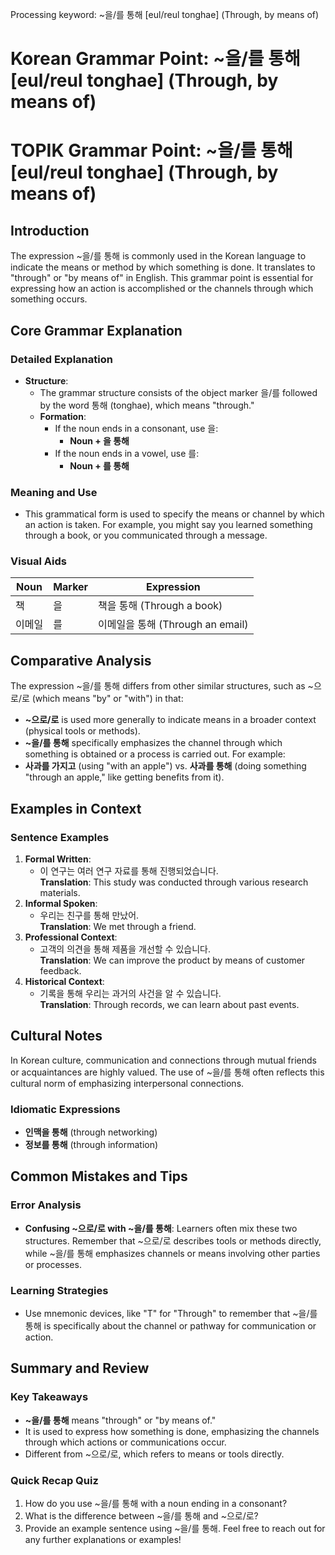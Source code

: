 Processing keyword: ~을/를 통해 [eul/reul tonghae] (Through, by means of)
# Korean Grammar Point: ~을/를 통해 [eul/reul tonghae] (Through, by means of)
# TOPIK Grammar Point: ~을/를 통해 [eul/reul tonghae] (Through, by means of)
## Introduction
The expression ~을/를 통해 is commonly used in the Korean language to indicate the means or method by which something is done. It translates to "through" or "by means of" in English. This grammar point is essential for expressing how an action is accomplished or the channels through which something occurs. 
## Core Grammar Explanation
### Detailed Explanation
- **Structure**: 
  - The grammar structure consists of the object marker 을/를 followed by the word 통해 (tonghae), which means "through."
  - **Formation**: 
    - If the noun ends in a consonant, use 을: 
      - **Noun + 을 통해**
    - If the noun ends in a vowel, use 를:
      - **Noun + 를 통해**
### Meaning and Use
- This grammatical form is used to specify the means or channel by which an action is taken. For example, you might say you learned something through a book, or you communicated through a message.
### Visual Aids
| **Noun** | **Marker** | **Expression**           |
|----------|------------|--------------------------|
| 책      | 을        | 책을 통해 (Through a book) |
| 이메일  | 를        | 이메일을 통해 (Through an email) |
## Comparative Analysis
The expression ~을/를 통해 differs from other similar structures, such as ~으로/로 (which means "by" or "with") in that:
- **~으로/로** is used more generally to indicate means in a broader context (physical tools or methods).
- **~을/를 통해** specifically emphasizes the channel through which something is obtained or a process is carried out.
For example:
- **사과를 가지고** (using "with an apple") vs. **사과를 통해** (doing something "through an apple," like getting benefits from it).
## Examples in Context
### Sentence Examples
1. **Formal Written**: 
   - 이 연구는 여러 연구 자료를 통해 진행되었습니다.  
     **Translation**: This study was conducted through various research materials.
2. **Informal Spoken**: 
   - 우리는 친구를 통해 만났어.  
     **Translation**: We met through a friend.
3. **Professional Context**: 
   - 고객의 의견을 통해 제품을 개선할 수 있습니다.  
     **Translation**: We can improve the product by means of customer feedback.
4. **Historical Context**: 
   - 기록을 통해 우리는 과거의 사건을 알 수 있습니다.  
     **Translation**: Through records, we can learn about past events.
## Cultural Notes
In Korean culture, communication and connections through mutual friends or acquaintances are highly valued. The use of ~을/를 통해 often reflects this cultural norm of emphasizing interpersonal connections.
### Idiomatic Expressions
- **인맥을 통해** (through networking)  
- **정보를 통해** (through information)
## Common Mistakes and Tips
### Error Analysis
- **Confusing ~으로/로 with ~을/를 통해**: Learners often mix these two structures. Remember that ~으로/로 describes tools or methods directly, while ~을/를 통해 emphasizes channels or means involving other parties or processes.
### Learning Strategies
- Use mnemonic devices, like "T" for "Through" to remember that ~을/를 통해 is specifically about the channel or pathway for communication or action.
## Summary and Review
### Key Takeaways
- **~을/를 통해** means "through" or "by means of."
- It is used to express how something is done, emphasizing the channels through which actions or communications occur.
- Different from ~으로/로, which refers to means or tools directly.
### Quick Recap Quiz
1. How do you use ~을/를 통해 with a noun ending in a consonant?
2. What is the difference between ~을/를 통해 and ~으로/로?
3. Provide an example sentence using ~을/를 통해.
Feel free to reach out for any further explanations or examples!

